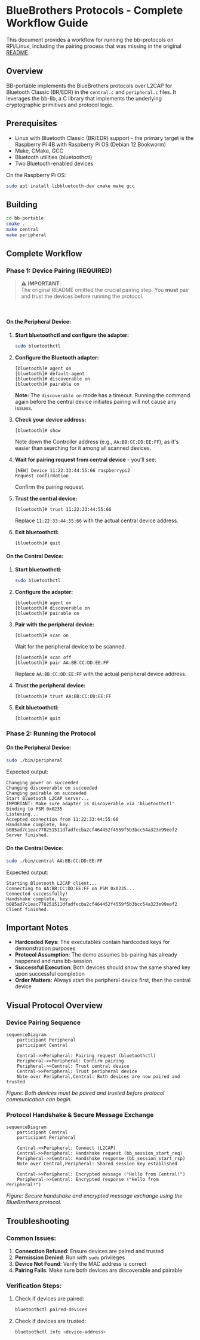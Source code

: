 # BlueBrothers Protocols - Complete Workflow Guide

This document provides a workflow for running the bb-protocols on RPi/Linux, including the pairing process that was missing in the original [README](https://github.com/sacca97/bb-protocols/tree/main/bb-portable).

## Overview

BB-portable implements the BlueBrothers protocols over L2CAP for Bluetooth Classic (BR/EDR) in the `central.c` and `peripheral.c` files. It leverages the bb-lib, a C library that implements the underlying cryptographic primitives and protocol logic.

## Prerequisites

- Linux with Bluetooth Classic (BR/EDR) support - the primary target is the Raspberry Pi 4B with Raspberry Pi OS (Debian 12 Bookworm)
- Make, CMake, GCC
- Bluetooth utilities (bluetoothctl)
- Two Bluetooth-enabled devices

On the Raspberry Pi OS:

```bash
sudo apt install libbluetooth-dev cmake make gcc
```


## Building

```bash
cd bb-portable
cmake .
make central
make peripheral
```

## Complete Workflow

### Phase 1: Device Pairing (REQUIRED)

>⚠️ **IMPORTANT**: <br>The original README omitted the crucial pairing step. You **must** pair and trust the devices before running the protocol.
<br>

#### On the Peripheral Device:

1. **Start bluetoothctl and configure the adapter:**
   ```bash
   sudo bluetoothctl
   ```
   
2. **Configure the Bluetooth adapter:**
   ```
   [bluetooth]# agent on
   [bluetooth]# default-agent
   [bluetooth]# discoverable on
   [bluetooth]# pairable on
   ```

   **Note:** The `discoverable on` mode has a timeout. Running the command again before the central device initiates pairing will not cause any issues. 

3. **Check your device address:**
   ```
   [bluetooth]# show
   ```
   Note down the Controller address (e.g., `AA:BB:CC:DD:EE:FF`), as it's easier than searching for it among all scanned devices.

4. **Wait for pairing request from central device** - you'll see:
   ```
   [NEW] Device 11:22:33:44:55:66 raspberrypi2
   Request confirmation
   ```
   Confirm the pairing request.

5. **Trust the central device:**
   ```
   [bluetooth]# trust 11:22:33:44:55:66
   ```
   Replace `11:22:33:44:55:66` with the actual central device address.

6. **Exit bluetoothctl:**
   ```
   [bluetooth]# quit
   ```

#### On the Central Device:

1. **Start bluetoothctl:**
   ```bash
   sudo bluetoothctl
   ```

2. **Configure the adapter:**
   ```
   [bluetooth]# agent on
   [bluetooth]# discoverable on
   [bluetooth]# pairable on
   ```

3. **Pair with the peripheral device:**
   ```
   [bluetooth]# scan on
   ```
   Wait for the peripheral device to be scanned.
   ```
   [bluetooth]# scan off
   [bluetooth]# pair AA:BB:CC:DD:EE:FF
   ```
   Replace `AA:BB:CC:DD:EE:FF` with the actual peripheral device address.

4. **Trust the peripheral device:**
   ```
   [bluetooth]# trust AA:BB:CC:DD:EE:FF
   ```

5. **Exit bluetoothctl:**
   ```
   [bluetooth]# quit
   ```

### Phase 2: Running the Protocol

#### On the Peripheral Device:

```bash
sudo ./bin/peripheral
```

Expected output:
```
Changing power on succeeded
Changing discoverable on succeeded
Changing pairable on succeeded
Start Bluetooth L2CAP server...
IMPORTANT: Make sure adapter is discoverable via 'bluetoothctl'
Binding to PSM 0x0235
Listening...
Accepted connection from 11:22:33:44:55:66
Handshake complete, key:
b085ad7c1eac778251511dfadfecba2cf464452f4559f5b3bcc54a323e99eef2
Server finished.
```

#### On the Central Device:

```bash
sudo ./bin/central AA:BB:CC:DD:EE:FF
```

Expected output:
```
Starting Bluetooth L2CAP client...
Connecting to AA:BB:CC:DD:EE:FF on PSM 0x0235...
Connected successfully!
Handshake complete, key:
b085ad7c1eac778251511dfadfecba2cf464452f4559f5b3bcc54a323e99eef2
Client finished.
```

## Important Notes

- **Hardcoded Keys**: The executables contain hardcoded keys for demonstration purposes
- **Protocol Assumption**: The demo assumes bb-pairing has already happened and runs bb-session
- **Successful Execution**: Both devices should show the same shared key upon successful completion
- **Order Matters**: Always start the peripheral device first, then the central device

## Visual Protocol Overview

### Device Pairing Sequence

```mermaid
sequenceDiagram
    participant Peripheral
    participant Central

    Central->>Peripheral: Pairing request (bluetoothctl)
    Peripheral->>Peripheral: Confirm pairing
    Peripheral->>Central: Trust central device
    Central->>Peripheral: Trust peripheral device
    Note over Peripheral,Central: Both devices are now paired and trusted
```

*Figure: Both devices must be paired and trusted before protocol communication can begin.*

### Protocol Handshake & Secure Message Exchange

```mermaid
sequenceDiagram
    participant Central
    participant Peripheral

    Central->>Peripheral: Connect (L2CAP)
    Central->>Peripheral: Handshake request (bb_session_start_req)
    Peripheral->>Central: Handshake response (bb_session_start_rsp)
    Note over Central,Peripheral: Shared session key established

    Central->>Peripheral: Encrypted message ("Hello from Central!")
    Peripheral->>Central: Encrypted response ("Hello from Peripheral!")
```

*Figure: Secure handshake and encrypted message exchange using the BlueBrothers protocol.*


## Troubleshooting

### Common Issues:

1. **Connection Refused**: Ensure devices are paired and trusted
2. **Permission Denied**: Run with `sudo` privileges
3. **Device Not Found**: Verify the MAC address is correct
4. **Pairing Fails**: Make sure both devices are discoverable and pairable

### Verification Steps:

1. Check if devices are paired:
   ```bash
   bluetoothctl paired-devices
   ```

2. Check if devices are trusted:
   ```bash
   bluetoothctl info <device-address>
   ```
